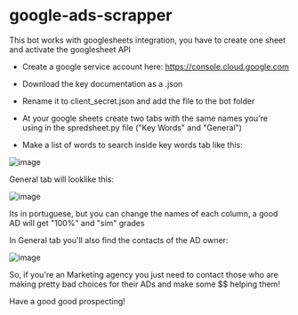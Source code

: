 # google-ads-scrapper

This bot works with googlesheets integration, you have to create one sheet and activate the googlesheet API

- Create a google service account here: https://console.cloud.google.com

- Download the key documentation as a .json

- Rename it to client_secret.json and add the file to the bot folder

- At your google sheets create two tabs with the same names you're using in the spredsheet.py file ("Key Words" and "General")

- Make a list of words to search inside key words tab like this: 

![image](https://user-images.githubusercontent.com/33553051/187916315-6cf44694-8877-4211-ba22-15595674686c.png)


General tab will looklike this:

![image](https://user-images.githubusercontent.com/33553051/187917844-121a2f57-3e36-45c7-8ea5-8a159af7e4dd.png)


Its in portuguese, but you can change the names of each column, a good AD will get "100%" and "sim" grades

In General tab you'll also find the contacts of the AD owner:

![image](https://user-images.githubusercontent.com/33553051/187919030-397040d6-7f27-4e08-84a7-088ba795414a.png)


So, if you're an Marketing agency you just need to contact those who are making pretty bad choices for their ADs and make some $$ helping them!

Have a good good prospecting!




